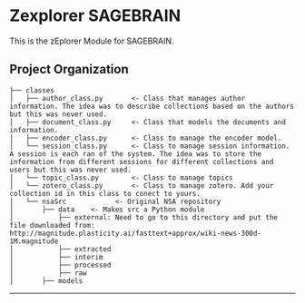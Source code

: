 Zexplorer SAGEBRAIN
==========================

This is the zEplorer Module for SAGEBRAIN.

Project Organization
------------

    ├── classes
    │   ├── author_class.py       <- Class that manages author information. The idea was to describe collections based on the authors but this was never used. 
    │   ├── document_class.py     <- Class that models the documents and information.
    │   ├── encoder_class.py      <- Class to manage the encoder model.
    │   └── session_class.py      <- Class to manage session information. A session is each ran of the system. The idea was to store the information from different sessions for different collections and users but this was never used.
    │   └── topic_class.py        <- Class to manage topics
    │   └── zotero_class.py       <- Class to manage zotero. Add your collection id in this class to conect to yours.
    │   └── nsaSrc            <- Original NSA repository
    │       ├── data    <- Makes src a Python module
    │           ├── external: Need to go to this directory and put the file downloaded from: http://magnitude.plasticity.ai/fasttext+approx/wiki-news-300d-1M.magnitude
    │           ├── extracted 
    │           ├── interim    
    │           ├── processed    
    │           ├── raw    
    │       ├── models


--------
